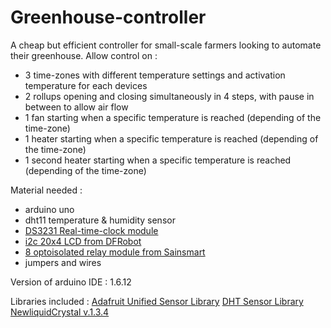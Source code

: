 # Greenhouse-controller
A cheap but efficient controller for small-scale farmers looking to automate their greenhouse.
Allow control on : 
- 3 time-zones with different temperature settings and activation temperature for each devices
- 2 rollups opening and closing simultaneously in 4 steps, with pause in between to allow air flow
- 1 fan starting when a specific temperature is reached (depending of the time-zone)
- 1 heater starting when a specific temperature is reached (depending of the time-zone)
- 1 second heater starting when a specific temperature is reached (depending of the time-zone)

Material needed : 
- arduino uno
- dht11 temperature & humidity sensor
- [DS3231 Real-time-clock module](https://abra-electronics.com/robotics-embedded-electronics/breakout-boards/clocks/ard-ds3231-super-accurate-real-time-clock-ds3231.html)
- [i2c 20x4 LCD from DFRobot](https://www.dfrobot.com/wiki/index.php/I2C_TWI_LCD2004_Module_(Arduino/Gadgeteer_Compatible))
- [8 optoisolated relay module from Sainsmart](http://www.sainsmart.com/8-channel-dc-5v-relay-module-for-arduino-pic-arm-dsp-avr-msp430-ttl-logic.html)
- jumpers and wires

Version of arduino IDE : 1.6.12

Libraries included :
[Adafruit Unified Sensor Library](https://github.com/adafruit/Adafruit_Sensor)
[DHT Sensor Library](https://github.com/adafruit/DHT-sensor-library)
[NewliquidCrystal v.1.3.4](https://bitbucket.org/fmalpartida/new-liquidcrystal/downloads)
